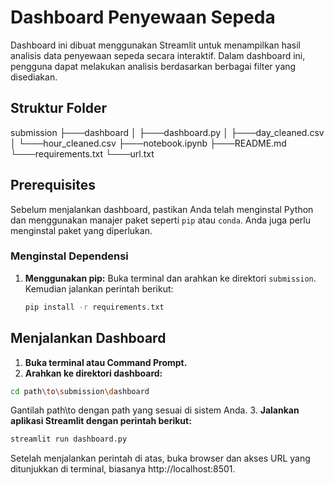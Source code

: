 # Dashboard Penyewaan Sepeda

Dashboard ini dibuat menggunakan Streamlit untuk menampilkan hasil analisis data penyewaan sepeda secara interaktif. Dalam dashboard ini, pengguna dapat melakukan analisis berdasarkan berbagai filter yang disediakan.

## Struktur Folder
submission 
├───dashboard │ 
    ├───dashboard.py │ 
    ├───day_cleaned.csv │ 
    └───hour_cleaned.csv 
├───notebook.ipynb 
├───README.md 
└───requirements.txt 
└───url.txt

## Prerequisites

Sebelum menjalankan dashboard, pastikan Anda telah menginstal Python dan menggunakan manajer paket seperti `pip` atau `conda`. Anda juga perlu menginstal paket yang diperlukan.

### Menginstal Dependensi

1. **Menggunakan pip:**
   Buka terminal dan arahkan ke direktori `submission`. Kemudian jalankan perintah berikut:

   ```bash
   pip install -r requirements.txt
   

## Menjalankan Dashboard ##
1. **Buka terminal atau Command Prompt.**
2. **Arahkan ke direktori dashboard:**
```bash
cd path\to\submission\dashboard
```
Gantilah path\to dengan path yang sesuai di sistem Anda.
3. **Jalankan aplikasi Streamlit dengan perintah berikut:** 
```bash
streamlit run dashboard.py
```
Setelah menjalankan perintah di atas, buka browser dan akses URL yang ditunjukkan di terminal, biasanya http://localhost:8501.